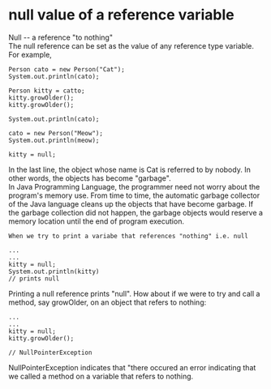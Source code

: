 # null value of a reference variable
Null -- a reference "to nothing"<br>
The null reference can be set as the value of any reference type variable. For example,
```
Person cato = new Person("Cat");
System.out.println(cato);

Person kitty = catto;
kitty.growOlder();
kitty.growOlder();

System.out.println(cato);

cato = new Person("Meow");
System.out.println(meow);

kitty = null;
```
In the last line, the object whose name is Cat is referred to by nobody. In other words, the objects has become "garbage".<br>
In Java Programming Language, the programmer need not worry about the program's memory use. From time to time, the automatic garbage collector of the Java language cleans up the objects that have become garbage. If the garbage collection did not happen, the garbage objects would reserve a memory location until the end of program execution.<br>
```
When we try to print a variabe that references "nothing" i.e. null

...
...
kitty = null;
System.out.println(kitty)
// prints null
```
Printing a null reference prints "null". How about if we were to try and call a method, say growOlder, on an object that refers to nothing:
```
...
...
kitty = null;
kitty.growOlder();

// NullPointerException
```
NullPointerException indicates that "there occured an error indicating that we called a method on a variable that refers to nothing.
